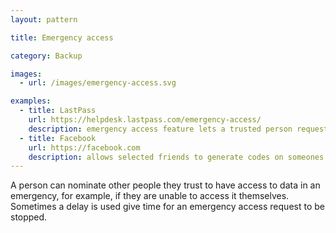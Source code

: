 ```yaml
---
layout: pattern

title: Emergency access

category: Backup

images:
  - url: /images/emergency-access.svg

examples:
  - title: LastPass
    url: https://helpdesk.lastpass.com/emergency-access/
    description: emergency access feature lets a trusted person request access to a password store
  - title: Facebook
    url: https://facebook.com
    description: allows selected friends to generate codes on someones behalf, to help them regain access to an account
---
```


A person can nominate other people they trust to have access to data in an emergency, for example, if they are unable to access it themselves. Sometimes a delay is used give time for an emergency access request to be stopped.
